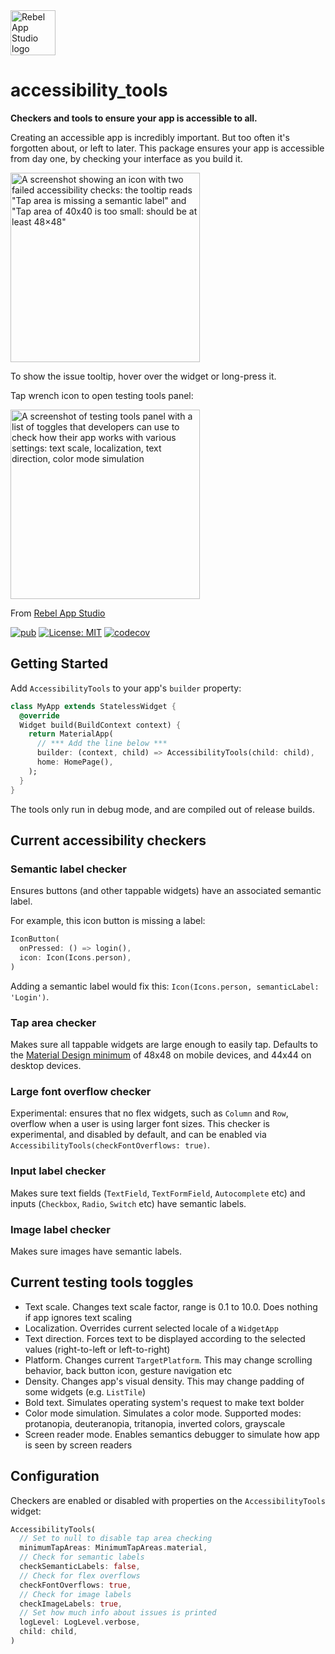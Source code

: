 <img width="72" alt="Rebel App Studio logo" src="https://github.com/rebelappstudio/accessibility_tools/assets/20989940/922ccd4c-858d-4d2b-8c3e-2a8adf5af4ba">

# accessibility_tools

**Checkers and tools to ensure your app is accessible to all.**

Creating an accessible app is incredibly important. But too often it's forgotten about, or left to later. This package ensures your app is accessible from day one, by checking your interface as you build it.

<img width="303" alt='A screenshot showing an icon with two failed accessibility checks: the tooltip reads "Tap area is missing a semantic label" and "Tap area of 40x40 is too small: should be at least 48×48"' src="https://user-images.githubusercontent.com/756862/208949704-1b1f9211-2ae4-428d-a410-b58f03115b6a.png">

To show the issue tooltip, hover over the widget or long-press it.

Tap wrench icon to open testing tools panel:

<img width="303" alt="A screenshot of testing tools panel with a list of toggles that developers can use to check how their app works with various settings: text scale, localization, text direction, color mode simulation" src="https://github.com/rebelappstudio/accessibility_tools/assets/20989940/f21aef83-2ec3-4ab9-8ea7-bbfe17595ea6">

From [Rebel App Studio][rebel_home]

[![pub](https://img.shields.io/pub/v/accessibility_tools.svg?label=pub.dev&color=blue)](https://pub.dev/packages/accessibility_tools)
[![License: MIT](https://img.shields.io/badge/License-MIT-purple.svg)](https://opensource.org/licenses/MIT)
[![codecov](https://codecov.io/gh/rebelappstudio/accessibility_tools/branch/main/graph/badge.svg?token=GSOA9QVWB8)](https://codecov.io/gh/rebelappstudio/accessibility_tools)

## Getting Started

Add `AccessibilityTools` to your app's `builder` property:

```dart
class MyApp extends StatelessWidget {
  @override
  Widget build(BuildContext context) {
    return MaterialApp(
      // *** Add the line below ***
      builder: (context, child) => AccessibilityTools(child: child),
      home: HomePage(),
    );
  }
}
```

The tools only run in debug mode, and are compiled out of release builds.

## Current accessibility checkers

### Semantic label checker

Ensures buttons (and other tappable widgets) have an associated semantic label.

For example, this icon button is missing a label:

```dart
IconButton(
  onPressed: () => login(),
  icon: Icon(Icons.person),
)
```

Adding a semantic label would fix this: `Icon(Icons.person, semanticLabel: 'Login')`.

### Tap area checker

Makes sure all tappable widgets are large enough to easily tap. Defaults to the [Material Design minimum](https://m3.material.io/foundations/accessible-design/accessibility-basics#28032e45-c598-450c-b355-f9fe737b1cd8) of 48x48 on mobile devices, and 44x44 on desktop devices.

### Large font overflow checker

Experimental: ensures that no flex widgets, such as `Column` and `Row`, overflow when a user is using larger font sizes. This checker is experimental, and disabled by default, and can be enabled via `AccessibilityTools(checkFontOverflows: true)`.

### Input label checker

Makes sure text fields (`TextField`, `TextFormField`, `Autocomplete` etc) and inputs (`Checkbox`, `Radio`, `Switch` etc) have semantic labels.

### Image label checker

Makes sure images have semantic labels.

## Current testing tools toggles

* Text scale. Changes text scale factor, range is 0.1 to 10.0. Does nothing if app ignores text scaling
* Localization. Overrides current selected locale of a `WidgetApp`
* Text direction. Forces text to be displayed according to the selected values (right-to-left or left-to-right)
* Platform. Changes current `TargetPlatform`. This may change scrolling behavior, back button icon, gesture navigation etc
* Density. Changes app's visual density. This may change padding of some widgets (e.g. `ListTile`)
* Bold text. Simulates operating system's request to make text bolder
* Color mode simulation. Simulates a color mode. Supported modes: protanopia, deuteranopia, tritanopia, inverted colors, grayscale
* Screen reader mode. Enables semantics debugger to simulate how app is seen by screen readers

## Configuration

Checkers are enabled or disabled with properties on the `AccessibilityTools` widget:

```dart
AccessibilityTools(
  // Set to null to disable tap area checking
  minimumTapAreas: MinimumTapAreas.material,
  // Check for semantic labels
  checkSemanticLabels: false,
  // Check for flex overflows
  checkFontOverflows: true,
  // Check for image labels
  checkImageLabels: true,
  // Set how much info about issues is printed
  logLevel: LogLevel.verbose,
  child: child,
)
```

[rebel_home]: https://rebelappstudio.com/
